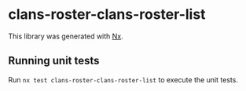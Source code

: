 # clans-roster-clans-roster-list

This library was generated with [Nx](https://nx.dev).

## Running unit tests

Run `nx test clans-roster-clans-roster-list` to execute the unit tests.
